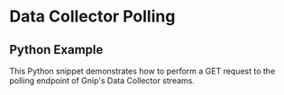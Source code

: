 <h1>Data Collector Polling</h1>
<h2>Python Example</h2>
<p>This Python snippet demonstrates how to perform a GET request to the polling endpoint of Gnip's Data Collector streams.